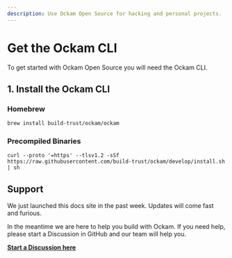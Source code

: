 ```yaml
---
description: Use Ockam Open Source for hacking and personal projects.
---
```


# Get the Ockam CLI

To get started with Ockam Open Source you will need the Ockam CLI.&#x20;

## 1. Install the Ockam CLI

### Homebrew

```bash
brew install build-trust/ockam/ockam
```

### Precompiled Binaries

```shell
curl --proto '=https' --tlsv1.2 -sSf https://raw.githubusercontent.com/build-trust/ockam/develop/install.sh | sh
```

## Support

We just launched this docs site in the past week. Updates will come fast and furious.

In the meantime we are here to help you build with Ockam. If you need help, please start a Discussion in GitHub and our team will help you.

****[**Start a Discussion here**](https://github.com/build-trust/ockam/discussions/categories/support)****
